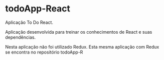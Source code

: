 # todoApp-React

Aplicação To Do React.

Aplicação desenvolvida para treinar os conhecimentos de React e suas dependências.

Nesta aplicação não foi utilizado Redux. Esta mesma aplicação com Redux se encontra no repositório todoApp-R
